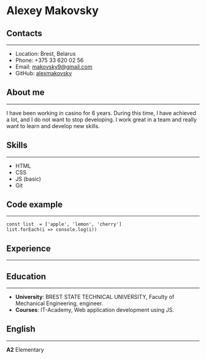 # Alexey Makovsky
## Contacts
***

* Location: Brest, Belarus
* Phone: +375 33 620 02 56
* Email: makovsky9@gmail.com
* GitHub: [alexmakovsky](https://github.com/alexmakovsky)

## About me
***
I have been working in casino for 6 years. During this time, I have achieved a lot, and I do not want to stop developing. I work great in a team and really want to learn and develop new skills.

## Skills
***

* HTML
* CSS
* JS (basic)
* Git

## Code example
***

```
const list  = ['apple', 'lemon', 'cherry']
list.forEach(i => console.log(i))
```

## Experience
***

## Education
***
 * **University**: BREST STATE TECHNICAL UNIVERSITY, Faculty of Mechanical Engineering, engineer.
 * **Courses**: IT-Academy, Web application development using JS.

 ## English
 ***
**A2** Elementary